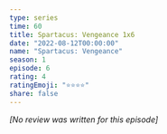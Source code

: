```yaml
---
type: series
time: 60
title: Spartacus: Vengeance 1x6
date: "2022-08-12T00:00:00"
name: "Spartacus: Vengeance"
season: 1
episode: 6
rating: 4
ratingEmoji: "⭐️⭐️⭐️⭐️"
share: false
---
```


*[No review was written for this episode]*